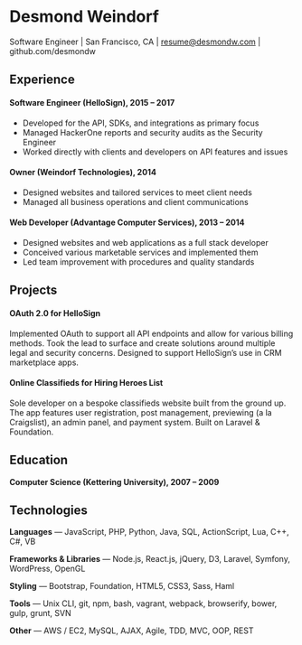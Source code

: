 # Desmond Weindorf
Software Engineer | San Francisco, CA | resume@desmondw.com | github.com/desmondw


## Experience

#### Software Engineer (HelloSign), 2015 – 2017
* Developed for the API, SDKs, and integrations as primary focus
* Managed HackerOne reports and security audits as the Security Engineer
* Worked directly with clients and developers on API features and issues

#### Owner (Weindorf Technologies), 2014
* Designed websites and tailored services to meet client needs
* Managed all business operations and client communications

#### Web Developer (Advantage Computer Services), 2013 – 2014
* Designed websites and web applications as a full stack developer
* Conceived various marketable services and implemented them
* Led team improvement with procedures and quality standards


## Projects

#### OAuth 2.0 for HelloSign
Implemented OAuth to support all API endpoints and allow for various billing methods. Took the lead to surface and create solutions around multiple legal and security concerns. Designed to support HelloSign’s use in CRM marketplace apps.

#### Online Classifieds for Hiring Heroes List
Sole developer on a bespoke classifieds website built from the ground up. The app features user registration, post management, previewing (a la Craigslist), an admin panel, and payment system. Built on Laravel & Foundation.


## Education

__Computer Science (Kettering University), 2007 – 2009__


## Technologies

__Languages__ — JavaScript, PHP, Python, Java, SQL, ActionScript, Lua, C++, C#, VB

__Frameworks & Libraries__ — Node.js, React.js, jQuery, D3, Laravel, Symfony, WordPress, OpenGL

__Styling__ — Bootstrap, Foundation, HTML5, CSS3, Sass, Haml

__Tools__ — Unix CLI, git, npm, bash, vagrant, webpack, browserify, bower, gulp, grunt, SVN

__Other__ — AWS / EC2, MySQL, AJAX, Agile, TDD, MVC, OOP, REST
